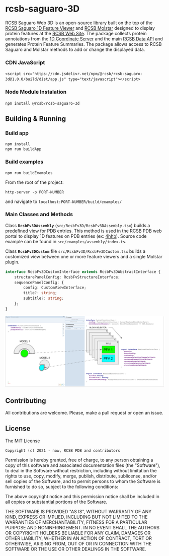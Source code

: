 # rcsb-saguaro-3D

RCSB Saguaro Web 3D is an open-source library built on the top of the [RCSB Saguaro 1D Feature Viewer](https://rcsb.github.io/rcsb-saguaro)
and [RCSB Molstar](https://github.com/rcsb/rcsb-molstar) designed to display protein features at the [RCSB Web Site](https://www.rcsb.org). 
The package collects protein annotations from the [1D Coordinate Server](https://1d-coordinates.rcsb.org) 
and the main [RCSB Data API](https://data.rcsb.org) and generates Protein Feature Summaries. 
The package allows access to RCSB Saguaro and Molstar methods to add or change the displayed data. 
<!---
<div id="pfv"></div>
<script crossorigin src="https://unpkg.com/react@17/umd/react.production.min.js"></script>
<script crossorigin src="https://unpkg.com/react-dom@17/umd/react-dom.production.min.js"></script>
<script crossorigin src="https://cdn.jsdelivr.net/npm/@rcsb/rcsb-saguaro-3d@1.0.1-beta/build/dist/app.js"></script>
<script type="text/javascript">
var __assign = (this && this.__assign) || function () {
    __assign = Object.assign || function(t) {
        for (var s, i = 1, n = arguments.length; i < n; i++) {
            s = arguments[i];
            for (var p in s) if (Object.prototype.hasOwnProperty.call(s, p))
                t[p] = s[p];
        }
        return t;
    };
    return __assign.apply(this, arguments);
};
var rowConfigChainA = [
    {
        trackId: "sequenceTrack",
        trackHeight: 20,
        trackColor: "#F9F9F9",
        displayType: "sequence" /* SEQUENCE */,
        nonEmptyDisplay: true,
        rowTitle: "CHAIN A",
        trackData: [
            {
                begin: 1,
                value: "CGVPAIQPVLSGLSRIVNGEEAVPGSWPWQVSLQDKTGFHFCGGSLINENWVVTAAHCGVTTSDVVVAGEFDQGSSSEKIQKLKIAKVFKNSKYNSLTINNDITLLKLSTAASFSQTVSAVCLPSASDDFAAGTTCVTTGWGLTRYTNANTPDRLQQASLPLLSNTNCKKYWGTKIKDAMICAGASGVSSCMGDSGGPLVCKKNGAWTLVGIVSWGSSTCSTSTPGVYARVTALVNWVQQTLAAN"
            }
        ]
    }, {
        trackId: "blockTrack",
        trackHeight: 20,
        trackColor: "#F9F9F9",
        displayType: "block" /* BLOCK */,
        displayColor: "#76ae91",
        rowTitle: "FEATURE",
        trackData: [{
            begin: 20,
            end: 25
        }, {
            begin: 150,
            end: 160
        }]
    }
];
var rowConfigChainB = [
    {
        trackId: "sequenceTrack",
        trackHeight: 20,
        trackColor: "#F9F9F9",
        displayType: "sequence" /* SEQUENCE */,
        nonEmptyDisplay: true,
        rowTitle: "CHAIN B",
        trackData: [
            {
                begin: 1,
                value: "TEFGSELKSFPEVVGKTVDQAREYFTLHYPQYDVYFLPEGSPVTLDLRYNRVRVFYNPGTNVVNHVPHVG"
            }
        ]
    }, {
        trackId: "blockTrack",
        trackHeight: 20,
        trackColor: "#F9F9F9",
        displayType: "block" /* BLOCK */,
        displayColor: "#f17070",
        rowTitle: "FEATURE",
        trackData: [{
            begin: 20,
            end: 50
        }]
    }
];
var fvConfigChainA = {
    boardId: "1acb.A_board",
    boardConfig: {
        range: {
            min: 1,
            max: 245
        },
        disableMenu:true,
        rowTitleWidth: 80,
        trackWidth: 670,
        includeAxis: true
    },
    rowConfig: rowConfigChainA,
    sequenceSelectionChangeCallback: function (plugin, selectorManager, sequenceRegion) {
        selectorManager.clearSelection("select", { modelId: "1acb_board", labelAsymId: "A" });
        plugin.clearSelection("select", { modelId: "1acb_board", labelAsymId: "A" });
        if (sequenceRegion.length > 0) {
            var regions = sequenceRegion.map(function (r) {
                var _a;
                return ({
                    modelId: "1acb_board",
                    labelAsymId: "A",
                    region: { begin: r.begin, end: (_a = r.end) !== null && _a !== void 0 ? _a : r.begin, source: "sequence" }
                });
            });
            selectorManager.addSelectionFromMultipleRegions(regions, "select");
            plugin.select(regions.map(function (r) { return (__assign(__assign({}, r), { begin: r.region.begin, end: r.region.end })); }), "select", "add");
        }
        else {
            plugin.resetCamera();
        }
    },
    sequenceElementClickCallback: function (plugin, selectorManager, d) {
        var _a;
        if (d != null)
            plugin.cameraFocus("1acb_board", "A", d.begin, (_a = d.end) !== null && _a !== void 0 ? _a : d.begin);
    },
    sequenceHoverCallback: function (plugin, selectorManager, elements) {
        if (elements == null || elements.length == 0)
            plugin.clearSelection("hover");
        else
            plugin.select(elements.map(function (e) {
                var _a;
                return ({
                    modelId: "1acb_board",
                    labelAsymId: "A",
                    begin: e.begin,
                    end: (_a = e.end) !== null && _a !== void 0 ? _a : e.begin
                });
            }), "hover", "set");
    },
    structureSelectionCallback: function (plugin, pfv, selection) {
        var sel = selection.getSelectionWithCondition("1acb_board", "A", "select");
        if (sel == null) {
            pfv.clearSelection("select");
            plugin.resetCamera();
        }
        else {
            pfv.setSelection({ elements: sel.regions, mode: "select" });
        }
    },
    structureHoverCallback: function (plugin, pfv, selection) {
        var sel = selection.getSelectionWithCondition("1acb_board", "A", "hover");
        if (sel == null)
            pfv.clearSelection("hover");
        else
            pfv.setSelection({ elements: sel.regions, mode: "hover" });
    }
};
var fvConfigChainB = {
    boardId: "1acb.B_board",
    boardConfig: {
        range: {
            min: 1,
            max: 70
        },
        disableMenu:true,
        rowTitleWidth: 80,
        trackWidth: 670,
        includeAxis: true
    },
    rowConfig: rowConfigChainB,
    sequenceSelectionChangeCallback: function (plugin, selectorManager, sequenceRegion) {
        selectorManager.clearSelection("select", { modelId: "1acb_board", labelAsymId: "B" });
        plugin.clearSelection("select", { modelId: "1acb_board", labelAsymId: "B" });
        if (sequenceRegion.length > 0) {
            var regions = sequenceRegion.map(function (r) {
                var _a;
                return ({
                    modelId: "1acb_board",
                    labelAsymId: "B",
                    region: { begin: r.begin, end: (_a = r.end) !== null && _a !== void 0 ? _a : r.begin, source: "sequence" }
                });
            });
            selectorManager.addSelectionFromMultipleRegions(regions, "select");
            plugin.select(regions.map(function (r) { return (__assign(__assign({}, r), { begin: r.region.begin, end: r.region.end })); }), "select", "add");
        }
        else {
            plugin.resetCamera();
        }
    },
    sequenceElementClickCallback: function (plugin, selectorManager, d) {
        var _a;
        if (d != null)
            plugin.cameraFocus("1acb_board", "B", d.begin, (_a = d.end) !== null && _a !== void 0 ? _a : d.begin);
    },
    sequenceHoverCallback: function (plugin, selectorManager, elements) {
        if (elements == null || elements.length == 0)
            plugin.clearSelection("hover");
        else
            plugin.select(elements.map(function (e) {
                var _a;
                return ({
                    modelId: "1acb_board",
                    labelAsymId: "B",
                    begin: e.begin,
                    end: (_a = e.end) !== null && _a !== void 0 ? _a : e.begin
                });
            }), "hover", "set");
    },
    structureSelectionCallback: function (plugin, pfv, selection) {
        var sel = selection.getSelectionWithCondition("1acb_board", "B", "select");
        if (sel == null) {
            pfv.clearSelection("select");
            plugin.resetCamera();
        }
        else {
            pfv.setSelection({ elements: sel.regions, mode: "select" });
        }
    },
    structureHoverCallback: function (plugin, pfv, selection) {
        var sel = selection.getSelectionWithCondition("1acb_board", "B", "hover");
        if (sel == null)
            pfv.clearSelection("hover");
        else
            pfv.setSelection({ elements: sel.regions, mode: "hover" });
    }
};
var blockChainA = {
    blockId: "chainA",
    featureViewConfig: [fvConfigChainA]
};
var blockChainB = {
    blockId: "chainB",
    featureViewConfig: [fvConfigChainB]
};
var blockSelectorElement = function (blockSelectorManager) {
    return (React.createElement("div", null,
        React.createElement("select", { onChange: function (e) {
                    blockSelectorManager.setActiveBlock(e.target.value);
                } },
            React.createElement("option", { value: "chainA" }, "Chain A"),
            React.createElement("option", { value: "chainB" }, "Chain B"))));
};
var customConfig = {
    blockConfig: [blockChainA, blockChainB],
    blockSelectorElement: blockSelectorElement
};
var sequenceConfig = {
    title: undefined,
    subtitle: undefined,
    config: customConfig
};
var molstarConfig = {
    loadConfig: {
        loadMethod: "loadPdbIds",
        loadParams: [{
            pdbId: "1acb",
            id: "1acb_board"
        }]
    },
    pluginConfig: {
        showImportControls: true,
        showSessionControls: false
    },
};
document.addEventListener("DOMContentLoaded", function (event) {
    var panel3d = new RcsbFv3D.custom({
        elementId: "pfv",
        structurePanelConfig: molstarConfig,
        sequencePanelConfig: sequenceConfig,
        cssConfig: {
            overwriteCss:true,
            rootPanel:{
                display:"flex",
                flexDirection:"column-reverse"
            },
            structurePanel:{
                width: 750,
                height: 700
            },
            sequencePanel:{
                width:750,
                marginBottom:5
            }
        },
    });
    panel3d.render();
});
</script>
--->
### CDN JavaScript
`<script src="https://cdn.jsdelivr.net/npm/@rcsb/rcsb-saguaro-3d@1.0.0/build/dist/app.js" type="text/javascript"></script>`

### Node Module Instalation
`npm install @rcsb/rcsb-saguaro-3d`

## Building & Running

### Build app
    npm install
    npm run buildApp
    
### Build examples 
    npm run buildExamples
    
From the root of the project:
    
    http-server -p PORT-NUMBER
    
and navigate to `localhost:PORT-NUMBER/build/examples/`

### Main Classes and Methods

Class **`RcsbFv3DAssembly`** (`src/RcsbFv3D/RcsbFv3DAssembly.tsx`) builds a predefined view for PDB entries. This method is used in the RCSB PDB web portal 
to display 1D features on PDB entries (ex: [4hhb](https://www.rcsb.org/3d-sequence/4HHB)). Source code example can be found in `src/examples/assembly/index.ts`.

Class **`RcsbFv3DCustom`** file `src/RcsbFv3D/RcsbFv3DCustom.tsx` builds a customized view between one or more feature viewers and a single Molstar plugin.

```typescript
interface RcsbFv3DCustomInterface extends RcsbFv3DAbstractInterface {
    structurePanelConfig: RcsbFvStructureInterface;
    sequencePanelConfig: {
        config: CustomViewInterface;
        title?: string;
        subtitle?: string;
    };
}
```
![Alt text](.github/img/config_img.png?raw=true "Custom config schema")

Contributing
---
All contributions are welcome. Please, make a pull request or open an issue.

License
---

The MIT License

    Copyright (c) 2021 - now, RCSB PDB and contributors

Permission is hereby granted, free of charge, to any person obtaining a copy
of this software and associated documentation files (the "Software"), to deal
in the Software without restriction, including without limitation the rights
to use, copy, modify, merge, publish, distribute, sublicense, and/or sell
copies of the Software, and to permit persons to whom the Software is
furnished to do so, subject to the following conditions:

The above copyright notice and this permission notice shall be included in
all copies or substantial portions of the Software.

THE SOFTWARE IS PROVIDED "AS IS", WITHOUT WARRANTY OF ANY KIND, EXPRESS OR
IMPLIED, INCLUDING BUT NOT LIMITED TO THE WARRANTIES OF MERCHANTABILITY,
FITNESS FOR A PARTICULAR PURPOSE AND NONINFRINGEMENT. IN NO EVENT SHALL THE
AUTHORS OR COPYRIGHT HOLDERS BE LIABLE FOR ANY CLAIM, DAMAGES OR OTHER
LIABILITY, WHETHER IN AN ACTION OF CONTRACT, TORT OR OTHERWISE, ARISING FROM,
OUT OF OR IN CONNECTION WITH THE SOFTWARE OR THE USE OR OTHER DEALINGS IN
THE SOFTWARE.